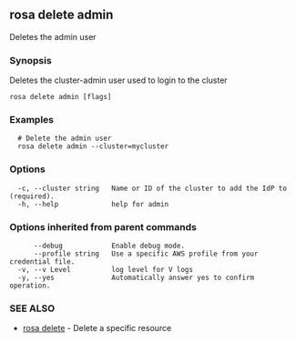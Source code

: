 ## rosa delete admin

Deletes the admin user

### Synopsis

Deletes the cluster-admin user used to login to the cluster

```
rosa delete admin [flags]
```

### Examples

```
  # Delete the admin user
  rosa delete admin --cluster=mycluster
```

### Options

```
  -c, --cluster string   Name or ID of the cluster to add the IdP to (required).
  -h, --help             help for admin
```

### Options inherited from parent commands

```
      --debug            Enable debug mode.
      --profile string   Use a specific AWS profile from your credential file.
  -v, --v Level          log level for V logs
  -y, --yes              Automatically answer yes to confirm operation.
```

### SEE ALSO

* [rosa delete](rosa_delete.md)	 - Delete a specific resource

